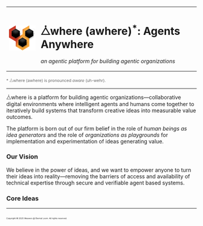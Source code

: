 <table align="center">
<tr>
<td>
<img src="./public/assets/logos/awhere.svg" alt="⧊where Logo" width="100"/>
</td>
<td>
<h1>⧊where (awhere)<sup>*</sup>: Agents Anywhere</h1>
<p><em>an agentic platform for building agentic organizations</em></p>
</td>
</tr>
</table>
<span style="font-size:8pt; color:#666;">* ⧊where (awhere) is pronounced <i>aware</i> (uh-wehr).</span>

<!--
Badges to be added here.
-->

---

⧊where is a platform for building agentic organizations—collaborative digital environments where intelligent agents and humans come together to iteratively build systems that transform creative ideas into measurable value outcomes.

The platform is born out of our firm belief in the role of _human beings as idea generators_ and the role of _organizations as playgrounds_ for implementation and experimentation of ideas generating value.

### Our Vision

We believe in the power of ideas, and we want to empower anyone to turn their ideas into reality—removing the barriers of access and availability of technical expertise through secure and verifiable agent based systems.

### Core Ideas

---

<span style="font-size:4pt; font-color: #666;">Copyright &copy; 2025 Weavers @ Eternal Loom. All rights reserved.</span>

